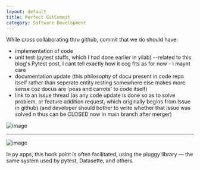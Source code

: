 ```yaml
---
layout: default
title: Perfect GitCommit 
category: Software Development
---
```


While cross collaborating thru github, commit that we do should have:

- implementation of code
- unit test (pytest stuffs, which I had done earlier in yilab) --related to this blog's Pytest post, I cant tell exactly how it cog fits as for now - I maynt care
- documentation update (this philosophy of docu present in code repo itself rather than seperate entity resting somewhere else makes more sense coz docus are 'peas and carrots' to code itself)
- link to an issue thread (as any code update is done so as to solve problem, or feature addition request, which originally begins from Issue in github) (and developer should bother to write whether that issue was solved n thus can be CLOSED now in main branch after merger)

![image](https://github.com/user-attachments/assets/60369497-840d-48a9-8ed3-693bf21473d2)

---
![image](https://github.com/user-attachments/assets/fe9b1201-9a25-45fa-a49c-1a262dce6909)

In py apps, this hook point is often facilitated, using the pluggy library — the same system used by pytest, Datasette, and others.
